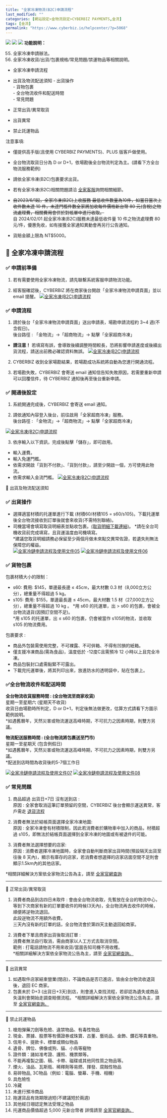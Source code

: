 ```yaml
---
title: "全家冷凍物流(B2C)申請流程"
last_modified: ""
categories: [網站設定>金物流設定>CYBERBIZ PAYMENTS,金流]
tags: [金流]
permalink: "https://www.cyberbiz.io/helpcenter/?p=5068"
---
```


![](https://www.cyberbiz.io/helpcenter/wp-content/uploads/CYBPAYMENTS.png)
![](https://www.cyberbiz.io/helpcenter/wp-content/uploads/一般版1.png)
![](https://www.cyberbiz.io/helpcenter/wp-content/uploads/PLUS版3.png)
**功能說明：**  

55. 全家冷凍申請辦法。
56. 全家冷凍收貨/出貨/包裹規格/常見問題/禁運物品等相關說明。



* 全家冷凍申請流程
* 出貨及物流配送須知
\- 出貨操作  
\- 貨物包裹  
\- 全台物流收件和配送時間  
\- 常見問題

* 正常出貨/異常取貨
* 出貨異常
* 禁止託運物品

注意事項:  

* 僅提供高手版(且使用 CYBERBIZ PAYMENTS)、PLUS 版客戶做使用。
* 全台物流取貨日分為 D or D+1，依場勘後全台物流判定為主。(請看下方全台物流服務範例)
* 請依全家冷凍(B2C)包裹要求出貨。
* 若有全家冷凍(B2C)相關問題請洽 [全家客服](https://www.family.com.tw/Marketing/ContactUs)詢問相關細節。
* ~~自2023/6/1起，全家冷凍(B2C)上收服務 最低收件數量為10件，如當日當次上收件數未達 10 件，未達門檻件數全家將加收每件價格新台幣 80 元(含稅)之物流處理費，相關費用會併於對帳單中進行收取。~~  
自 2024/02/01 起全家冷凍(B2C)服務未達最低收件量 10 件之物流處理費 80 元/件，優惠免收，如有接獲全家通知異動會再另行公告通知。

* 貨賠金額上限為 NT$5000。




## 📌 全家冷凍申請流程

### ✅ 申請前準備

1. 若有需要使用全家冷凍物流，請先聯繫系統客服申請物流功能。


2. 經客服確認後，CYBERBIZ 將在商家後台開啟「全家冷凍物流申請頁面」並以 email 提醒。
[![全家冷凍\(B2C\)申請流程](https://www.cyberbiz.io/support/wp-content/uploads/全家冷凍B2C申請流程01.png)](https://www.cyberbiz.io/support/wp-content/uploads/全家冷凍B2C申請流程01.png)

### ✅ 申請流程

1. 請於後台「全家冷凍物流申請頁面」送出申請表，場勘申請流程約 3~4 週(不含假日)。  
後台路徑 : 「金物流」→「超商物流」→ 點擊「全家超商冷凍」  


* **請注意！** 若填寫有誤，會導致後續調整時間較長，恐將影響申請進度或後續出貨流程，請送出前務必確認資料無誤。
[![全家冷凍\(B2C\)申請流程](https://www.cyberbiz.io/support/wp-content/uploads/全家冷凍B2C申請流程02.png)](https://www.cyberbiz.io/support/wp-content/uploads/全家冷凍B2C申請流程02.png)

2. CYBERBIZ 收到全家場勘結果，若場勘成功系統將自動為您進行開通流程。


3. 若場勘失敗，CYBERBIZ 會寄送 email 通知信告知失敗原因，若需要重新申請可以回覆信件，待 CYBERBIZ 通知後再至後台重新申請。

### ✅ 開通後設定

1. 系統開通完成後，CYBERBIZ 會寄送 email 通知。


2. 請依通知內容登入後台，前往啟用「全家超商冷凍」服務。  
後台路徑 : 「金物流」→「超商物流」→ 點擊「全家超商冷凍」

[![全家冷凍\(B2C\)申請流程](https://www.cyberbiz.io/support/wp-content/uploads/全家冷凍B2C申請流程03.png)](https://www.cyberbiz.io/support/wp-content/uploads/全家冷凍B2C申請流程03.png)

3. 依序輸入以下資訊，完成後點擊「儲存」，即可啟用。 
* 輸入運費。
* 輸入免運門檻。
* 依需求開啟「貨到不付款」、「貨到付款」，請至少開啟一個，方可使用此物流。
* 依需求輸入金流門檻。
[![全家冷凍\(B2C\)申請流程](https://www.cyberbiz.io/support/wp-content/uploads/全家冷凍B2C申請流程04.png)](https://www.cyberbiz.io/support/wp-content/uploads/全家冷凍B2C申請流程04.png)  

📌 出貨及物流配送須知  

### ✅ 出貨操作

* 選擇適當材積的托運單進行下載 (材積60/材積105 = s60/s105)。下載托運單後全台物流接收到訂單後就會來收貨(不需特別聯絡)。
* 司機當場會填寫取貨明細表並點收包裹。[(取貨明細下載連結)](https://www.cyberbiz.co/support/wp-content/uploads/2021/01/%E5%86%B7%E5%87%8DEC%E5%8F%96%E8%B2%A8%E6%98%8E%E7%B4%B0%E8%A1%A8S105.xlsx)。
*請在全台司機收貨前完成填寫，且貨運溫度由司機填寫。  
*建議您取貨明細請務必保留至少兩個月做未來點交異常佐證，若遺失則無法保障您的權益。   
[![全家冷鏈申請流程及使用文件05](https://www.cyberbiz.io/support/wp-content/uploads/2021/10/全家冷鏈申請流程及使用文件05.png)](https://www.cyberbiz.io/support/wp-content/uploads/2021/10/全家冷鏈申請流程及使用文件05.png)
[![全家冷鏈申請流程及使用文件06](https://www.cyberbiz.io/support/wp-content/uploads/2021/10/全家冷鏈申請流程及使用文件06.png)](https://www.cyberbiz.io/support/wp-content/uploads/2021/10/全家冷鏈申請流程及使用文件06.png)  

### ✅ 貨物包裹

包裹材積大小的限制：  

* s60: 費用: $145，單邊最長邊 ≤ 45cm，最大材數 0.3 材（8,000立方公分），總重量不得超過 5 kg。
* s105: 費用: $155，單邊最長邊 ≤ 45cm，最大材數 1.5 材（27,000立方公分），總重量不得超過 10 kg 。
*用 s60 的托運單，出 > s60 的包裹，會被全台物流退貨(因預訂空間不足)。  
*用 s105 的托運單，出 ≤ s60 的包裹，仍會被當作 s105的物流，並收取 s105 的物流費用。  

包裹要求 :  

* 商品外包裝需使用完整，不可裸露、不可倂箱、不得有凹損的紙箱。
* 僅支援冷凍商品(需為食品)，溫度低於 -12度C且需預冷 12 小時以上且完全冷凍。
* 商品包裝封口處需黏緊不可露出。
* 下載完托運單後，將其列印出來，放進防水的透明袋中，貼在包裹上。

### ✅全台物流收件和配送時間

**全台物流收貨服務時間 : (全台物流至商家收貨)**  
星期一至星期六 (星期天不收貨)  
收貨日由場勘時所判定，D or D+1，判定後無法做更改，估算方式請看下方圖示範例說明。  
*如遇舊曆年，天然災害或物流運送高峰時期，不可抗力之因素時期，則雙方另議。  

**物流配送服務時間 : (全台物流將包裹送至門市)**  
星期一至星期天 (包含例假日)  
*如遇舊曆年，天然災害或物流運送高峰時期，不可抗力之因素時期，則雙方另議。  
*配送到店時間為收貨後的5-7個工作日   

[![全家冷鏈申請流程及使用文件07](https://www.cyberbiz.io/support/wp-content/uploads/2021/10/全家冷鏈申請流程及使用文件07.png)](https://www.cyberbiz.io/support/wp-content/uploads/2021/10/全家冷鏈申請流程及使用文件07.png)
[![全家冷鏈申請流程及使用文件08](https://www.cyberbiz.io/support/wp-content/uploads/2021/10/全家冷鏈申請流程及使用文件08.png)](https://www.cyberbiz.io/support/wp-content/uploads/2021/10/全家冷鏈申請流程及使用文件08.png)  

### ✅ 常見問題

1. 商品超過 出貨日+7日 沒有送到店 :  
原因 : 全家會取消這筆訂單預留的空間，CYBERBIZ 後台會顯示運送異常，客戶需走
[退貨流程](https://www.cyberbiz.io/support/?p=1756)



2. 消費者無法於結帳頁面選擇全家冷凍地圖:  
原因 : 全家冷凍會有材積限制，因此若消費者於購物車中加入的商品，材積超過 s105，即無法於結帳頁面選擇到全家冷凍的地圖或有被退件的可能。



3. 消費者無法選擇想要的店家:  
原因 : 消費者選擇冷凍地圖時，全家會自動判斷商家出貨時間(預設隔天出貨至往後 8
天內)，顯示有庫存的店家，若消費者想選擇的店家店面空間不足則會顯示1.5km內的其他店家。

*相關詳細解決方案依全家物流公告為主，請至 [全家官網查詢](https://www.famiport.com.tw/Web_Famiport/page/service_caption.aspx?MN=5&CN=1141)

* * *



📌 正常出貨/異常取貨  


1. 消費者商品到店四日未取件 : 會由全台物流收取，先暫放在全台的物流中心，等到下次商家有新的訂單要收件的時候(3天內)，全台物流再去收件的時候，順便將逆物流退回。  
此段逆物流不用額外收費。  
三天內沒有新的訂單的話，全台物流會於第四天主動退回給商家。



2. 消費者下單且商家出貨後取消訂單 :  
消費者無法自行取消，需由商家以人工方式去取消空間。  
範例 : 打電話請物流不用來收貨/當面告知司機不用收穫。  
*相關詳細解決方案依全家物流公告為主，請至 [全家官網查詢。](https://www.famiport.com.tw/Web_Famiport/page/service_caption.aspx?MN=5&CN=1141)  



* * *



📌 出貨異常  


1. 如遇取件店家結束營業(閉店)，不論商品是否已進店，皆由全台物流收退貨後，退回 EC 商家。
2. 包裹未於 D+3 (出貨日+3天)到店，則會進入查找流程，若卻認為遺失或商品失溫則會開始走調查賠償流程。 *相關詳細解決方案依全家物流公告為主，請至 [全家官網查詢。](https://www.famiport.com.tw/Web_Famiport/page/service_caption.aspx?MN=5&CN=1141)  

* * *



📌 禁止託運物品  


1. 槍炮彈藥刀劍等危險、違禁物品、有毒性物品
2. 現金、票據、股票等有價證券或珠寶、古董、藝術品、金飾、鑽石等貴重物。
3. 信用卡、提款卡、標單或類似物品
4. 遺骨、牌位、佛像或狗、貓、小鳥等寵物
5. 證件類：諸如准考證、護照、機票類等。
6. 不能再複製之圖、稿、卡帶、磁碟或其他同性質之物品等。
7. 煙火、油品、瓦斯瓶、稀釋劑等易燃、揮發、腐蝕性物品
8. 易碎物品, 3C物品（例如：電腦、螢幕、手機、相機）
9. 具危險性
10. 冷藏
11. 未進行預冷商品
12. 拖運貨品有效期限過短(不建議短於兩週)
13. 其他經日翊認定無法受理之物品
14. 托運商品價值超過 5,000 元新台幣者
詳情請至
[全家官網查詢。](https://www.famiport.com.tw/Web_Famiport/page/service_caption.aspx?MN=5&CN=1141)

